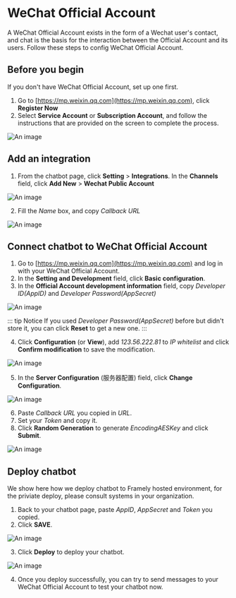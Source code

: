 # WeChat Official Account
A WeChat Official Account exists in the form of a Wechat user's contact, and chat is the basis for the interaction between the Official Account and its users. Follow these steps to config WeChat Official Account.

## Before you begin
If you don't have WeChat Official Account, set up one first.
1. Go to [https://mp.weixin.qq.com](https://mp.weixin.qq.com), click **Register Now**
2. Select **Service Account** or **Subscription Account**, and follow the instructions that are provided on the screen to complete the process.

![An image](/images/channelConfig/RegisterNow.jpeg)

## Add an integration
1. From the chatbot page, click **Setting** > **Integrations**. In the **Channels** field, click **Add New** > **Wechat Public Account**
   
![An image](/images/channelConfig/step1_1.jpeg)

2. Fill the *Name* box, and copy *Callback URL*
   
![An image](/images/channelConfig/step1_2.jpeg)

## Connect chatbot to WeChat Official Account
1. Go to [https://mp.weixin.qq.com](https://mp.weixin.qq.com) and log in with your WeChat Official Account.
2. In the **Setting and Development** field, click **Basic configuration**.
3. In the **Official Account development information** field, copy *Developer ID(AppID)* and *Developer Password(AppSecret)*
   
![An image](/images/channelConfig/step2_1.png)


::: tip Notice
If you used *Developer Password(AppSecret)* before but didn't store it, you can click **Reset** to get a new one.
:::

4. Click **Configuration** (or **View**), add *123.56.222.81* to *IP whitelist* and click **Confirm modification** to save the modification.

![An image](/images/channelConfig/step2_2.jpeg)

5. In the **Server Configuration** (服务器配置) field, click **Change Configuration**.

![An image](/images/channelConfig/step2_3.png)

6. Paste *Callback URL* you copied in *URL*.
7. Set your *Token* and copy it.
8. Click **Random Generation** to generate *EncodingAESKey* and click **Submit**.

![An image](/images/channelConfig/step2_4.png)

## Deploy chatbot
We show here how we deploy chatbot to Framely hosted environment, for the priviate deploy, please consult systems in your organization.
1. Back to your chatbot page, paste *AppID*, *AppSecret* and *Token* you copied.
2. Click **SAVE**.

![An image](/images/channelConfig/step3_1.png)

3. Click **Deploy** to deploy your chatbot.

![An image](/images/channelConfig/step3_2.jpeg)

4. Once you deploy successfully, you can try to send messages to your WeChat Official Account to test your chatbot now.
